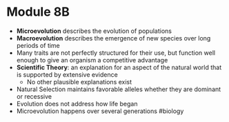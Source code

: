 # Module 8B
* **Microevolution** describes the evolution of populations
* **Macroevolution** describes the emergence of new species over long periods of time
* Many traits are not perfectly structured for their use, but function well enough to give an organism a competitive advantage
* **Scientific Theory**: an explanation for an aspect of the natural world that is supported by extensive evidence
	* No other plausible explanations exist
* Natural Selection maintains favorable alleles whether they are dominant or recessive
* Evolution does not address how life began
* Microevolution happens over several generations
#biology